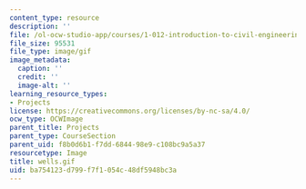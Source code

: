 ```yaml
---
content_type: resource
description: ''
file: /ol-ocw-studio-app/courses/1-012-introduction-to-civil-engineering-design-spring-2002/ba754123d799f7f1054c48df5948bc3a_wells.gif
file_size: 95531
file_type: image/gif
image_metadata:
  caption: ''
  credit: ''
  image-alt: ''
learning_resource_types:
- Projects
license: https://creativecommons.org/licenses/by-nc-sa/4.0/
ocw_type: OCWImage
parent_title: Projects
parent_type: CourseSection
parent_uid: f8b0d6b1-f7dd-6844-98e9-c108bc9a5a37
resourcetype: Image
title: wells.gif
uid: ba754123-d799-f7f1-054c-48df5948bc3a
---
```

